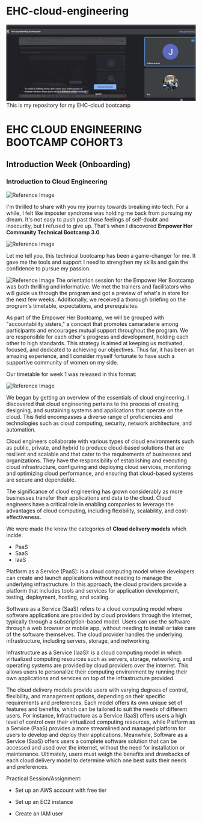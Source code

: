 # EHC-cloud-engineering
![tutorial](./images/ehc123.PNG)
This is my repository for my EHC-cloud bootcamp
# EHC CLOUD ENGINEERING BOOTCAMP COHORT3
## Introduction Week (Onboarding)
### Introduction to Cloud Engineering

![Reference Image](/EHC%20SCREENSHOTS/EHC%20SCEENSHOTS/ehc%20logo.jfif)

I'm thrilled to share with you my journey towards breaking into tech. For a while, I felt like imposter syndrome was holding me back from pursuing my dream. It's not easy to push past those feelings of self-doubt and insecurity, but I refused to give up. That's when I discovered **Empower Her Community Technical Bootcamp 3.0**.

![Reference Image](/EHC%20SCREENSHOTS/EHC%20SCEENSHOTS/ehc.jfif)

Let me tell you, this technical bootcamp has been a game-changer for me. It gave me the tools and support I need to strengthen my skills and gain the confidence to pursue my passion.

![Reference Image](/EHC%20SCREENSHOTS/EHC%20SCEENSHOTS/images%20(1).jfif)
The orientation session for the Empower Her Bootcamp was both thrilling and informative. We met the trainers and facilitators who will guide us through the program and got a preview of what's in store for the next few weeks. Additionally, we received a thorough briefing on the program's timetable, expectations, and prerequisites.

As part of the Empower Her Bootcamp, we will be grouped with "accountability sisters," a concept that promotes camaraderie among participants and encourages mutual support throughout the program. We are responsible for each other's progress and development, holding each other to high standards. This strategy is aimed at keeping us motivated, focused, and dedicated to achieving our objectives. Thus far, it has been an amazing experience, and I consider myself fortunate to have such a supportive community of women on my side. 

 Our timetable for week 1 was released in this format:

![Reference Image](/EHC%20SCREENSHOTS/EHC%20SCEENSHOTS/week%201%20time%20table.PNG)

We began by getting an overview of the essentials of cloud engineering. I discovered that cloud engineering pertains to the process of creating, designing, and sustaining systems and applications that operate on the cloud. This field encompasses a diverse range of proficiencies and technologies such as cloud computing, security, network architecture, and automation.

Cloud engineers collaborate with various types of cloud environments such as public, private, and hybrid to produce cloud-based solutions that are resilient and scalable and that cater to the requirements of businesses and organizations. They have the responsibility of establishing and executing cloud infrastructure, configuring and deploying cloud services, monitoring and optimizing cloud performance, and ensuring that cloud-based systems are secure and dependable.

The significance of cloud engineering has grown considerably as more businesses transfer their applications and data to the cloud. Cloud engineers have a critical role in enabling companies to leverage the advantages of cloud computing, including flexibility, scalability, and cost-effectiveness.

We were made the know the categories of **Cloud delivery models** which inclde:

- PaaS
- SaaS
- IaaS

Platform as a Service (PaaS): is a cloud computing model where developers can create and launch applications without needing to manage the underlying infrastructure. In this approach, the cloud providers provide a platform that includes tools and services for application development, testing, deployment, hosting, and scaling.

Software as a Service (SaaS) refers to a cloud computing model where software applications are provided by cloud providers through the internet, typically through a subscription-based model. Users can use the software through a web browser or mobile app, without needing to install or take care of the software themselves. The cloud provider handles the underlying infrastructure, including servers, storage, and networking.

Infrastructure as a Service (IaaS):  is a cloud computing model in which virtualized computing resources such as servers, storage, networking, and operating systems are provided by cloud providers over the internet. This allows users to personalize their computing environment by running their own applications and services on top of the infrastructure provided.

The cloud delivery models provide users with varying degrees of control, flexibility, and management options, depending on their specific requirements and preferences. Each model offers its own unique set of features and benefits, which can be tailored to suit the needs of different users. For instance, Infrastructure as a Service (IaaS) offers users a high level of control over their virtualized computing resources, while Platform as a Service (PaaS) provides a more streamlined and managed platform for users to develop and deploy their applications. Meanwhile, Software as a Service (SaaS) offers users a complete software solution that can be accessed and used over the internet, without the need for installation or maintenance. Ultimately, users must weigh the benefits and drawbacks of each cloud delivery model to determine which one best suits their needs and preferences.

Practical Session/Assignment:

- Set up an AWS account with free tier

- Set up an EC2 instance


- Create an IAM user






